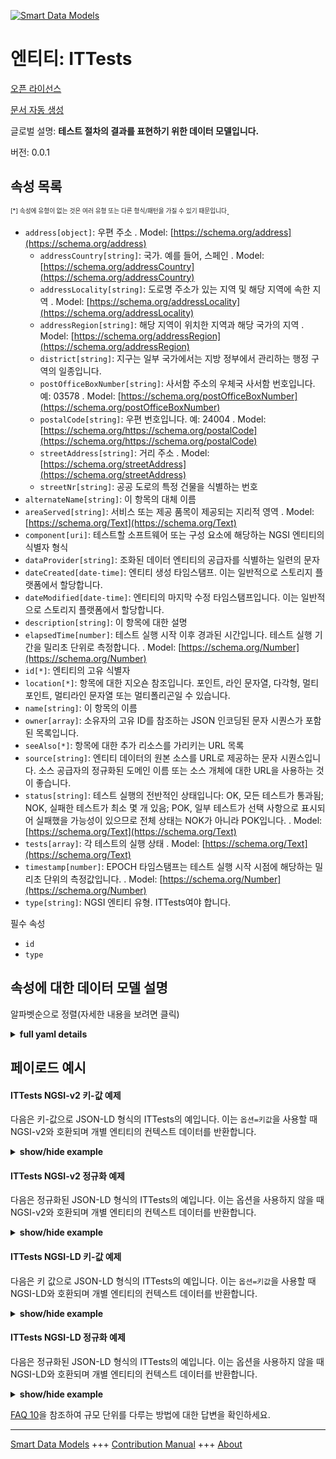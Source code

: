 <!-- 10-Header -->  
[![Smart Data Models](https://smartdatamodels.org/wp-content/uploads/2022/01/SmartDataModels_logo.png "Logo")](https://smartdatamodels.org)  
엔티티: ITTests  
============<!-- /10-Header -->  
<!-- 15-License -->  
[오픈 라이선스](https://github.com/smart-data-models//dataModel.IT/blob/master/ITTests/LICENSE.md)  
[문서 자동 생성](https://docs.google.com/presentation/d/e/2PACX-1vTs-Ng5dIAwkg91oTTUdt8ua7woBXhPnwavZ0FxgR8BsAI_Ek3C5q97Nd94HS8KhP-r_quD4H0fgyt3/pub?start=false&loop=false&delayms=3000#slide=id.gb715ace035_0_60)  
<!-- /15-License -->  
<!-- 20-Description -->  
글로벌 설명: **테스트 절차의 결과를 표현하기 위한 데이터 모델입니다.**  
버전: 0.0.1  
<!-- /20-Description -->  
<!-- 30-PropertiesList -->  

## 속성 목록  

<sup><sub>[*] 속성에 유형이 없는 것은 여러 유형 또는 다른 형식/패턴을 가질 수 있기 때문입니다</sub></sup>.  
- `address[object]`: 우편 주소  . Model: [https://schema.org/address](https://schema.org/address)	- `addressCountry[string]`: 국가. 예를 들어, 스페인  . Model: [https://schema.org/addressCountry](https://schema.org/addressCountry)  
	- `addressLocality[string]`: 도로명 주소가 있는 지역 및 해당 지역에 속한 지역  . Model: [https://schema.org/addressLocality](https://schema.org/addressLocality)  
	- `addressRegion[string]`: 해당 지역이 위치한 지역과 해당 국가의 지역  . Model: [https://schema.org/addressRegion](https://schema.org/addressRegion)  
	- `district[string]`: 지구는 일부 국가에서는 지방 정부에서 관리하는 행정 구역의 일종입니다.    
	- `postOfficeBoxNumber[string]`: 사서함 주소의 우체국 사서함 번호입니다. 예: 03578  . Model: [https://schema.org/postOfficeBoxNumber](https://schema.org/postOfficeBoxNumber)  
	- `postalCode[string]`: 우편 번호입니다. 예: 24004  . Model: [https://schema.org/https://schema.org/postalCode](https://schema.org/https://schema.org/postalCode)  
	- `streetAddress[string]`: 거리 주소  . Model: [https://schema.org/streetAddress](https://schema.org/streetAddress)  
	- `streetNr[string]`: 공공 도로의 특정 건물을 식별하는 번호    
- `alternateName[string]`: 이 항목의 대체 이름  - `areaServed[string]`: 서비스 또는 제공 품목이 제공되는 지리적 영역  . Model: [https://schema.org/Text](https://schema.org/Text)- `component[uri]`: 테스트할 소프트웨어 또는 구성 요소에 해당하는 NGSI 엔티티의 식별자 형식  - `dataProvider[string]`: 조화된 데이터 엔티티의 공급자를 식별하는 일련의 문자  - `dateCreated[date-time]`: 엔티티 생성 타임스탬프. 이는 일반적으로 스토리지 플랫폼에서 할당합니다.  - `dateModified[date-time]`: 엔티티의 마지막 수정 타임스탬프입니다. 이는 일반적으로 스토리지 플랫폼에서 할당합니다.  - `description[string]`: 이 항목에 대한 설명  - `elapsedTime[number]`: 테스트 실행 시작 이후 경과된 시간입니다. 테스트 실행 기간을 밀리초 단위로 측정합니다.  . Model: [https://schema.org/Number](https://schema.org/Number)- `id[*]`: 엔티티의 고유 식별자  - `location[*]`: 항목에 대한 지오숀 참조입니다. 포인트, 라인 문자열, 다각형, 멀티포인트, 멀티라인 문자열 또는 멀티폴리곤일 수 있습니다.  - `name[string]`: 이 항목의 이름  - `owner[array]`: 소유자의 고유 ID를 참조하는 JSON 인코딩된 문자 시퀀스가 포함된 목록입니다.  - `seeAlso[*]`: 항목에 대한 추가 리소스를 가리키는 URL 목록  - `source[string]`: 엔티티 데이터의 원본 소스를 URL로 제공하는 문자 시퀀스입니다. 소스 공급자의 정규화된 도메인 이름 또는 소스 개체에 대한 URL을 사용하는 것이 좋습니다.  - `status[string]`: 테스트 실행의 전반적인 상태입니다: OK, 모든 테스트가 통과됨; NOK, 실패한 테스트가 최소 몇 개 있음; POK, 일부 테스트가 선택 사항으로 표시되어 실패했을 가능성이 있으므로 전체 상태는 NOK가 아니라 POK입니다.  . Model: [https://schema.org/Text](https://schema.org/Text)- `tests[array]`: 각 테스트의 실행 상태  . Model: [https://schema.org/Text](https://schema.org/Text)- `timestamp[number]`: EPOCH 타임스탬프는 테스트 실행 시작 시점에 해당하는 밀리초 단위의 측정값입니다.  . Model: [https://schema.org/Number](https://schema.org/Number)- `type[string]`: NGSI 엔티티 유형. ITTests여야 합니다.  <!-- /30-PropertiesList -->  
<!-- 35-RequiredProperties -->  
필수 속성  
- `id`  - `type`  <!-- /35-RequiredProperties -->  
<!-- 40-RequiredProperties -->  
<!-- /40-RequiredProperties -->  
<!-- 50-DataModelHeader -->  
## 속성에 대한 데이터 모델 설명  
알파벳순으로 정렬(자세한 내용을 보려면 클릭)  
<!-- /50-DataModelHeader -->  
<!-- 60-ModelYaml -->  
<details><summary><strong>full yaml details</strong></summary>    
```yaml  
ITTests:    
  description: This is the data model for representing the result of testing procedures.    
  properties:    
    address:    
      description: The mailing address    
      properties:    
        addressCountry:    
          description: 'The country. For example, Spain'    
          type: string    
          x-ngsi:    
            model: https://schema.org/addressCountry    
            type: Property    
        addressLocality:    
          description: 'The locality in which the street address is, and which is in the region'    
          type: string    
          x-ngsi:    
            model: https://schema.org/addressLocality    
            type: Property    
        addressRegion:    
          description: 'The region in which the locality is, and which is in the country'    
          type: string    
          x-ngsi:    
            model: https://schema.org/addressRegion    
            type: Property    
        district:    
          description: 'A district is a type of administrative division that, in some countries, is managed by the local government'    
          type: string    
          x-ngsi:    
            type: Property    
        postOfficeBoxNumber:    
          description: 'The post office box number for PO box addresses. For example, 03578'    
          type: string    
          x-ngsi:    
            model: https://schema.org/postOfficeBoxNumber    
            type: Property    
        postalCode:    
          description: 'The postal code. For example, 24004'    
          type: string    
          x-ngsi:    
            model: https://schema.org/https://schema.org/postalCode    
            type: Property    
        streetAddress:    
          description: The street address    
          type: string    
          x-ngsi:    
            model: https://schema.org/streetAddress    
            type: Property    
        streetNr:    
          description: Number identifying a specific property on a public street    
          type: string    
          x-ngsi:    
            type: Property    
      type: object    
      x-ngsi:    
        model: https://schema.org/address    
        type: Property    
    alternateName:    
      description: An alternative name for this item    
      type: string    
      x-ngsi:    
        type: Property    
    areaServed:    
      description: The geographic area where a service or offered item is provided    
      type: string    
      x-ngsi:    
        model: https://schema.org/Text    
        type: Property    
    component:    
      description: Identifier format of any NGSI entity corresponding to the Software or component to be tested    
      format: uri    
      type: string    
      x-ngsi:    
        type: Relationship    
    dataProvider:    
      description: A sequence of characters identifying the provider of the harmonised data entity    
      type: string    
      x-ngsi:    
        type: Property    
    dateCreated:    
      description: Entity creation timestamp. This will usually be allocated by the storage platform    
      format: date-time    
      type: string    
      x-ngsi:    
        type: Property    
    dateModified:    
      description: Timestamp of the last modification of the entity. This will usually be allocated by the storage platform    
      format: date-time    
      type: string    
      x-ngsi:    
        type: Property    
    description:    
      description: A description of this item    
      type: string    
      x-ngsi:    
        type: Property    
    elapsedTime:    
      description: Elapsed time since the beginning of the execution of the tests. It measures in milliseconds the duration of the execution of the tests    
      minimum: 0    
      multipleOf: 1    
      type: number    
      x-ngsi:    
        model: https://schema.org/Number    
        type: Property    
    id:    
      anyOf:    
        - description: Identifier format of any NGSI entity    
          maxLength: 256    
          minLength: 1    
          pattern: ^[\w\-\.\{\}\$\+\*\[\]`|~^@!,:\\]+$    
          type: string    
          x-ngsi:    
            type: Property    
        - description: Identifier format of any NGSI entity    
          format: uri    
          type: string    
          x-ngsi:    
            type: Property    
      description: Unique identifier of the entity    
      x-ngsi:    
        type: Property    
    location:    
      description: 'Geojson reference to the item. It can be Point, LineString, Polygon, MultiPoint, MultiLineString or MultiPolygon'    
      oneOf:    
        - description: Geojson reference to the item. Point    
          properties:    
            bbox:    
              items:    
                type: number    
              minItems: 4    
              type: array    
            coordinates:    
              items:    
                type: number    
              minItems: 2    
              type: array    
            type:    
              enum:    
                - Point    
              type: string    
          required:    
            - type    
            - coordinates    
          title: GeoJSON Point    
          type: object    
          x-ngsi:    
            type: GeoProperty    
        - description: Geojson reference to the item. LineString    
          properties:    
            bbox:    
              items:    
                type: number    
              minItems: 4    
              type: array    
            coordinates:    
              items:    
                items:    
                  type: number    
                minItems: 2    
                type: array    
              minItems: 2    
              type: array    
            type:    
              enum:    
                - LineString    
              type: string    
          required:    
            - type    
            - coordinates    
          title: GeoJSON LineString    
          type: object    
          x-ngsi:    
            type: GeoProperty    
        - description: Geojson reference to the item. Polygon    
          properties:    
            bbox:    
              items:    
                type: number    
              minItems: 4    
              type: array    
            coordinates:    
              items:    
                items:    
                  items:    
                    type: number    
                  minItems: 2    
                  type: array    
                minItems: 4    
                type: array    
              type: array    
            type:    
              enum:    
                - Polygon    
              type: string    
          required:    
            - type    
            - coordinates    
          title: GeoJSON Polygon    
          type: object    
          x-ngsi:    
            type: GeoProperty    
        - description: Geojson reference to the item. MultiPoint    
          properties:    
            bbox:    
              items:    
                type: number    
              minItems: 4    
              type: array    
            coordinates:    
              items:    
                items:    
                  type: number    
                minItems: 2    
                type: array    
              type: array    
            type:    
              enum:    
                - MultiPoint    
              type: string    
          required:    
            - type    
            - coordinates    
          title: GeoJSON MultiPoint    
          type: object    
          x-ngsi:    
            type: GeoProperty    
        - description: Geojson reference to the item. MultiLineString    
          properties:    
            bbox:    
              items:    
                type: number    
              minItems: 4    
              type: array    
            coordinates:    
              items:    
                items:    
                  items:    
                    type: number    
                  minItems: 2    
                  type: array    
                minItems: 2    
                type: array    
              type: array    
            type:    
              enum:    
                - MultiLineString    
              type: string    
          required:    
            - type    
            - coordinates    
          title: GeoJSON MultiLineString    
          type: object    
          x-ngsi:    
            type: GeoProperty    
        - description: Geojson reference to the item. MultiLineString    
          properties:    
            bbox:    
              items:    
                type: number    
              minItems: 4    
              type: array    
            coordinates:    
              items:    
                items:    
                  items:    
                    items:    
                      type: number    
                    minItems: 2    
                    type: array    
                  minItems: 4    
                  type: array    
                type: array    
              type: array    
            type:    
              enum:    
                - MultiPolygon    
              type: string    
          required:    
            - type    
            - coordinates    
          title: GeoJSON MultiPolygon    
          type: object    
          x-ngsi:    
            type: GeoProperty    
      x-ngsi:    
        type: GeoProperty    
    name:    
      description: The name of this item    
      type: string    
      x-ngsi:    
        type: Property    
    owner:    
      description: A List containing a JSON encoded sequence of characters referencing the unique Ids of the owner(s)    
      items:    
        anyOf:    
          - description: Identifier format of any NGSI entity    
            maxLength: 256    
            minLength: 1    
            pattern: ^[\w\-\.\{\}\$\+\*\[\]`|~^@!,:\\]+$    
            type: string    
            x-ngsi:    
              type: Property    
          - description: Identifier format of any NGSI entity    
            format: uri    
            type: string    
            x-ngsi:    
              type: Property    
        description: Unique identifier of the entity    
        x-ngsi:    
          type: Property    
      type: array    
      x-ngsi:    
        type: Property    
    seeAlso:    
      description: list of uri pointing to additional resources about the item    
      oneOf:    
        - items:    
            format: uri    
            type: string    
          minItems: 1    
          type: array    
        - format: uri    
          type: string    
      x-ngsi:    
        type: Property    
    source:    
      description: 'A sequence of characters giving the original source of the entity data as a URL. Recommended to be the fully qualified domain name of the source provider, or the URL to the source object'    
      type: string    
      x-ngsi:    
        type: Property    
    status:    
      description: 'Overall status of the execution of the tests: OK, all the tests passed; NOK, there is at least some tests that failed; POK, it is possible that some tests are marked as optionals, therefore it they fails the overall status is not NOK but POK'    
      enum:    
        - OK    
        - NOK    
        - POK    
      type: string    
      x-ngsi:    
        model: https://schema.org/Text    
        type: Property    
    tests:    
      description: Status of the execution of each of the tests    
      items:    
        properties:    
          name:    
            description: The name or identification to the test executed    
            type: string    
            x-ngsi:    
              model: https://schema.org/Text    
              type: Property    
          result:    
            description: 'The result of the execution of the test. it could be:OK, the test passed; NOK, the test failed; N/A, the test was not executed due to it was not applicable for the corresponding software or component; DISMISS, the test could not be executed due to a previous error in other test'    
            enum:    
              - OK    
              - NOK    
              - NA    
              - DISMISS    
            type: string    
            x-ngsi:    
              model: https://schema.org/Text    
              type: Property    
        required:    
          - name    
          - result    
        type: object    
      type: array    
      x-ngsi:    
        model: https://schema.org/Text    
        type: Property    
    timestamp:    
      description: EPOCH timestamp measures in milliseconds corresponding to the starting point of the execution of the tests    
      minimum: 0    
      multipleOf: 1    
      type: number    
      x-ngsi:    
        model: https://schema.org/Number    
        type: Property    
    type:    
      description: NGSI Entity type. It has to be ITTests    
      enum:    
        - ITTests    
      type: string    
      x-ngsi:    
        type: Property    
  required:    
    - id    
    - type    
  type: object    
  x-derived-from: ""    
  x-disclaimer: 'Redistribution and use in source and binary forms, with or without modification, are permitted  provided that the license conditions are met. Copyleft (c) 2022 Contributors to Smart Data Models Program'    
  x-license-url: https://github.com/smart-data-models/dataModel.IT/blob/master/ITTests/LICENSE.md    
  x-model-schema: https://smart-data-models.github.io/dataModel.IT/Tests/schema.json    
  x-model-tags: ""    
  x-version: 0.0.1    
```  
</details>    
<!-- /60-ModelYaml -->  
<!-- 70-MiddleNotes -->  
<!-- /70-MiddleNotes -->  
<!-- 80-Examples -->  
## 페이로드 예시  
#### ITTests NGSI-v2 키-값 예제  
다음은 키-값으로 JSON-LD 형식의 ITTests의 예입니다. 이는 `옵션=키값`을 사용할 때 NGSI-v2와 호환되며 개별 엔티티의 컨텍스트 데이터를 반환합니다.  
<details><summary><strong>show/hide example</strong></summary>    
```json  
{  
  "id": "urn:ngsi-ld:Tests:Tempest:23278568",  
  "type": "ITTests",  
  "status": "OK",  
  "timestamp": 1645543927345,  
  "elapsedTime": 1344875,  
  "component": "urn:ngsi-ld:CloudRegion:Noida",  
  "tests": [  
    {  
      "name": "test_allocate_ip",  
      "result": "OK"  
    },  
    {  
      "name": "test_allocate_ip",  
      "result": "OK"  
    },  
    {  
      "name": "test_object_storage",  
      "result": "NA"  
    },  
    {  
      "name": "test_associate_io",  
      "result": "DISMISS"  
    }  
  ]  
}  
```  
</details>  
#### ITTests NGSI-v2 정규화 예제  
다음은 정규화된 JSON-LD 형식의 ITTests의 예입니다. 이는 옵션을 사용하지 않을 때 NGSI-v2와 호환되며 개별 엔티티의 컨텍스트 데이터를 반환합니다.  
<details><summary><strong>show/hide example</strong></summary>    
```json  
{  
  "id": "urn:ngsi-ld:Tests:Tempest:23278568",  
  "type": "ITTests",  
  "status": {  
    "type": "Text",  
    "value": "OK"  
  },  
  "timestamp": {  
    "type": "Number",  
    "value": 1645543927345  
  },  
  "elapsedTime": {  
    "type": "Number",  
    "value": 1344875  
  },  
  "component": {  
    "type": "uri",  
    "value": "urn:ngsi-ld:CloudRegion:Noida"  
  },  
  "tests": {  
    "type": "array",  
    "value": [  
      {  
        "name": "test_allocate_ip",  
        "result": "OK"  
      },  
      {  
        "name": "test_object_storage",  
        "result": "NA"  
      },  
      {  
        "name": "test_associate_ip",  
        "result": "DISMISS"  
      },  
      {  
        "name": "test_deploy_server",  
        "result": "NOK"  
      }  
    ]  
  }  
}  
```  
</details>  
#### ITTests NGSI-LD 키-값 예제  
다음은 키 값으로 JSON-LD 형식의 ITTests의 예입니다. 이는 `옵션=키값`을 사용할 때 NGSI-LD와 호환되며 개별 엔티티의 컨텍스트 데이터를 반환합니다.  
<details><summary><strong>show/hide example</strong></summary>    
```json  
{  
    "id": "urn:ngsi-ld:Tests:Tempest:23278568",  
    "type": "ITTests",  
    "status": "OK",  
    "timestamp": 1645543927345,  
    "elapsedTime": 1344875,  
    "component": "urn:ngsi-ld:CloudRegion:Noida",  
    "tests": [  
        {  
            "name": "test_allocate_ip",  
            "result": "OK"  
        },  
        {  
            "name": "test_allocate_ip",  
            "result": "OK"  
        },  
        {  
            "name": "test_object_storage",  
            "result": "NA"  
        },  
        {  
            "name": "test_associate_io",  
            "result": "DISMISS"  
        }  
    ],  
    "@context": [  
        "https://smart-data-models.github.com/dataModel.IT/context.jsonld",  
        "https://raw.githubusercontent.com/smart-data-models/dataModel.IT/master/context.jsonld"  
    ]  
}  
```  
</details>  
#### ITTests NGSI-LD 정규화 예제  
다음은 정규화된 JSON-LD 형식의 ITTests의 예입니다. 이는 옵션을 사용하지 않을 때 NGSI-LD와 호환되며 개별 엔티티의 컨텍스트 데이터를 반환합니다.  
<details><summary><strong>show/hide example</strong></summary>    
```json  
{  
    "id": "urn:ngsi-ld:Tests:Tempest:23278568",  
    "type": "ITTests",  
    "status": {  
        "type": "Property",  
        "value": "OK"  
    },  
    "timestamp": {  
        "type": "Property",  
        "value": 1645543927345  
    },  
    "elapsedTime": {  
        "type": "Property",  
        "value": 1344875  
    },  
    "component": {  
        "type": "Relationship",  
        "value": "urn:ngsi-ld:CloudRegion:Noida"  
    },  
    "tests": {  
        "type": "Property",  
        "value": [  
            {  
                "name": "test_allocate_ip",  
                "result": "OK"  
            },  
            {  
                "name": "test_object_storage",  
                "result": "NA"  
            },  
            {  
                "name": "test_associate_ip",  
                "result": "DISMISS"  
            },  
            {  
                "name": "test_deploy_server",  
                "result": "NOK"  
            }  
        ]  
    },  
    "@context": [  
        "https://smart-data-models.github.com/dataModel.IT/context.jsonld",  
        "https://raw.githubusercontent.com/smart-data-models/dataModel.IT/master/context.jsonld"  
    ]  
}  
```  
</details><!-- /80-Examples -->  
<!-- 90-FooterNotes -->  
<!-- /90-FooterNotes -->  
<!-- 95-Units -->  
[FAQ 10](https://smartdatamodels.org/index.php/faqs/)을 참조하여 규모 단위를 다루는 방법에 대한 답변을 확인하세요.  
<!-- /95-Units -->  
<!-- 97-LastFooter -->  
---  
[Smart Data Models](https://smartdatamodels.org) +++ [Contribution Manual](https://bit.ly/contribution_manual) +++ [About](https://bit.ly/Introduction_SDM)<!-- /97-LastFooter -->  

